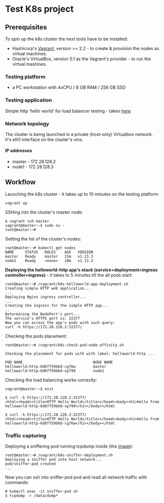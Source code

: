# Test K8s project

## Prerequisites

To spin up the k8s cluster the next tools have to be installed:
  * Hashicorp's [Vagrant](https://www.vagrantup.com/), version >= 2.2 - to create & provision the nodes as virtual machines.
  * Oracle's VirtualBox, version 5.1 as the Vagrant's provider - to run the virtual mashines.


### Testing platform
  * a PC workstation with 4xCPU / 8 GB RAM / 256 GB SSD

### Testing application

Simple http 'hello world' for load balancer testing - taken [here](https://hub.docker.com/r/strm/helloworld-http)


### Network topology

The cluster is being launched in a private (host-only) Virtualbox network. It's eth1 interface on the cluster's vms.

#### IP addresses

* master - 172.28.128.2
* node1 - 172.28.128.3

## Workflow

Launching the k8s cluster - it takes up to 10 minutes on the testing platform:
```
vagrant up
```

SSHing into the cluster's master node:
```
$ vagrant ssh master
vagrant@master:~$ sudo su -
root@master:~# 
```
Getting the list of the cluster's nodes:
```
root@master:~# kubectl get nodes
NAME     STATUS   ROLES    AGE   VERSION
master   Ready    master   21m   v1.13.3
node1    Ready    <none>   18m   v1.13.3
```

**Deploying the helloworld-http app's stack (service+deployment+ingress controller+ingress)** - it takes to 5 minutes till the all pods start:

```
root@master:~# /vagrant/k8s-helloworld-app-deployment.sh 
Creating simple HTTP web application...
...
Deploying Nginx ingress controller...
...
Creating the ingress for the simple HTTP app...
..
Determining the NodePort's port...
The service's HTTPS port is: 32377
Now you can access the app's pods with such query:
curl -k https://172.28.128.2:32377/
```

Checking the pods placement:
```
root@master:~# /vagrant/k8s-check-pod-node-affinity.sh 

Checking the placement for pods with with label: helloworld-http ...

POD NAME                                NODE NAME
helloworld-http-6d6ff59b6d-cg76w        master
helloworld-http-6d6ff59b6d-vp799        node1
```

Checking the load balancing works correctly:
```
vagrant@master:~$ exit

$ curl -k https://172.28.128.2:32377/
<html><head><title>HTTP Hello World</title></head><body><h1>Hello from helloworld-http-6d6ff59b6d-vp799</h1></body></html

$ curl -k https://172.28.128.3:32377/
<html><head><title>HTTP Hello World</title></head><body><h1>Hello from helloworld-http-6d6ff59b6d-cg76w</h1></body></html
```

### Traffic capturing

Deploying a sniffering pod running tcpdump inside (the [image](https://hub.docker.com/r/corfr/tcpdump/)):
```
root@master:~# /vagrant/k8s-sniffer-deployment.sh
Deploying a sniffer pod into host network...
pod/sniffer-pod created
...
```

Now you can ssh into sniffer-pod pod and read all network traffic with commands:
```
# kubectl exec -it sniffer-pod sh
$ tcpdump -r /data/dump*
```
